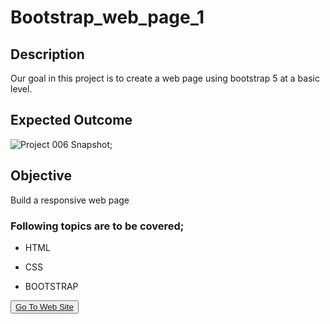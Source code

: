 # Bootstrap_web_page_1


## Description
Our goal in this project is to create a web page using bootstrap 5 at a basic level.

## Expected Outcome

![Project 006 Snapshot](./bootstrap.gif);

## Objective

Build a responsive web page 

### Following topics are to be covered;

- HTML 

- CSS

- BOOTSTRAP


<button><a href="https://muratbzc.github.io/Bootstrap_web_page_1/">Go To Web Site</a></button>
